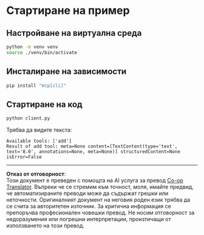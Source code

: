 <!--
CO_OP_TRANSLATOR_METADATA:
{
  "original_hash": "c3c28b090a54f59374677200e23a809e",
  "translation_date": "2025-10-06T16:06:17+00:00",
  "source_file": "03-GettingStarted/10-advanced/code/python/README.md",
  "language_code": "bg"
}
-->
# Стартиране на пример

## Настройване на виртуална среда

```sh
python -m venv venv
source ./venv/bin/activate
```

## Инсталиране на зависимости

```sh
pip install "mcp[cli]"
```

## Стартиране на код

```sh
python client.py
```

Трябва да видите текста:

```text
Available tools: ['add']
Result of add tool: meta=None content=[TextContent(type='text', text='8.0', annotations=None, meta=None)] structuredContent=None isError=False
```

---

**Отказ от отговорност**:  
Този документ е преведен с помощта на AI услуга за превод [Co-op Translator](https://github.com/Azure/co-op-translator). Въпреки че се стремим към точност, моля, имайте предвид, че автоматизираните преводи може да съдържат грешки или неточности. Оригиналният документ на неговия роден език трябва да се счита за авторитетен източник. За критична информация се препоръчва професионален човешки превод. Не носим отговорност за недоразумения или погрешни интерпретации, произтичащи от използването на този превод.